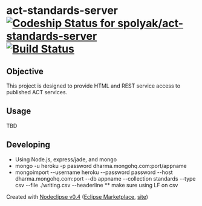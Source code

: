 # act-standards-server [ ![Codeship Status for spolyak/act-standards-server](https://www.codeship.io/projects/45dee0e0-53ef-0131-d4bd-365fed591f21/status?branch=master)](https://www.codeship.io/projects/11534) [![Build Status](https://travis-ci.org/spolyak/act-standards-server.png?branch=master)](https://travis-ci.org/spolyak/act-standards-server)

## Objective
This project is designed to provide HTML and REST service access to published ACT services.


## Usage
TBD

## Developing
* Using Node.js, express/jade, and mongo
* mongo -u heroku -p password dharma.mongohq.com:port/appname 
* mongoimport --username heroku --password password --host dharma.mongohq.com:port --db appname --collection standards --type csv --file ./writing.csv --headerline
** make sure using LF on csv

Created with [Nodeclipse v0.4](https://github.com/Nodeclipse/nodeclipse-1)
 ([Eclipse Marketplace](http://marketplace.eclipse.org/content/nodeclipse), [site](http://www.nodeclipse.org))   

